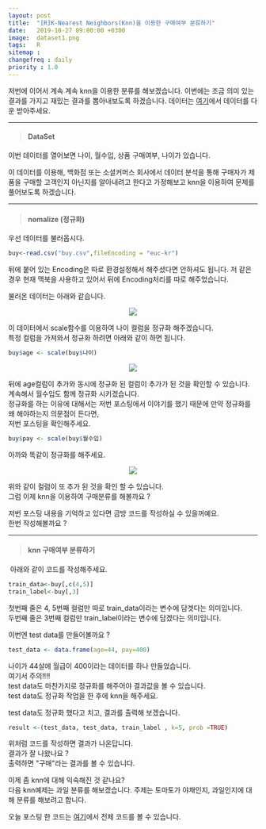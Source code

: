 ```yaml
---
layout: post
title:  "[R]K-Nearest Neighbors(Knn)을 이용한 구매여부 분류하기"
date:   2019-10-27 09:00:00 +0300
image:  dataset1.png
tags:   R
sitemap :
changefreq : daily
priority : 1.0
---
```


저번에 이어서 계속 계속 knn을 이용한 분류를 해보겠습니다. 이번에는 조금 의미 있는 결과를 가지고 재밌는 결과를 뽑아내보도록 하겠습니다. 데이터는 [여기](https://github.com/KEJdev/DataSet)에서 데이터를 다운 받아주세요.

-------

> #### DataSet  

이번 데이터를 열어보면 나이, 월수입, 상품 구매여부, 나이가 있습니다.  

이 데이터를 이용해, 백화점 또는 소셜커머스 회사에서 데이터 분석을 통해 구매자가 제품을 구매할 고객인지 아닌지를 알아내려고 한다고 가정해보고 knn을 이용하여 문제를 풀어보도록 하겠습니다.  


-------



> #### nomalize (정규화)

우선 데이터를 불러옵시다.  

```r
buy<-read.csv("buy.csv",fileEncoding = "euc-kr") 
```

뒤에 붙어 있는 Encoding은 따로 환경설정해서 해주셨다면 안하셔도 됩니다. 저 같은 경우 현재 맥북을 사용하고 있어서 뒤에 Encoding처리를 따로 해주었습니다.  

불러온 데이터는 아래와 같습니다.  


<center><img src="{{ site.baseurl }}/images/dataset1.png" ></center>  



이 데이터에서 scale함수를 이용하여 나이 컬럼을 정규화 해주겠습니다.  
특정 컬럼을 가져와서 정규화 하려면 아래와 같이 하면 됩니다.  

```r
buy$age <- scale(buy$나이)
```


<center><img src="{{ site.baseurl }}/images/dataset2.png" ></center>  



뒤에 age컬럼이 추가와 동시에 정규화 된 컬럼이 추가가 된 것을 확인할 수 있습니다.  
계속해서 월수입도 함께 정규화 시키겠습니다.   
정규화를 하는 이유에 대해서는 저번 포스팅에서 이야기를 했기 때문에 만약 정규화를 왜 해야하는지 의문점이 든다면,  
저번 포스팅을 확인해주세요.  

```r
buy$pay <- scale(buy$월수입)
```

아까와 똑같이 정규화를 해주세요.  


<center><img src="{{ site.baseurl }}/images/dataset3.png" ></center>  


위와 같이 컬럼이 또 추가 된 것을 확인 할 수 있습니다.  
그럼 이제 knn을 이용하여 구매분류를 해볼까요 ?  

저번 포스팅 내용을 기억하고 있다면 금방 코드를 작성하실 수 있을꺼예요.  
한번 작성해볼까요 ?  

-------

> #### knn 구매여부 분류하기   
 
 아래와 같이 코드를 작성해주세요. 

```r
train_data<-buy[,c(4,5)]
train_label<-buy[,3]
```

첫번째 줄은 4, 5번째 컬럼만 따로 train_data이라는 변수에 담겟다는 의미입니다.   
두번째 줄은 3번째 컬럼만 train_label이라는 변수에 담겠다는 의미입니다.  

이번엔 test data를 만들어볼까요 ? 

```r
test_data <- data.frame(age=44, pay=400)
```

나이가 44살에 월급이 400이라는 데이터를 하나 만들었습니다.  
여기서 주의!!!!  
test data도 마찬가지로 정규화를 해주어야 결과값을 볼 수 있습니다.  
test data도 정규화 작업을 한 후에 knn을 해주세요.  

test data도 정규화 했다고 치고, 결과를 출력해 보겠습니다.  

```r
result <-(test_data, test_data, train_label , k=5, prob =TRUE)
```

위처럼 코드를 작성하면 결과가 나온답니다.  
결과가 잘 나왔나요 ?  
출력하면 "구매"라는 결과를 볼 수 있습니다.  

이제 좀 knn에 대해 익숙해진 것 같나요?  
다음 knn예제는 과일 분류를 해보겠습니다. 주제는 토마토가 야채인지, 과일인지에 대해 분류를 해보려고 합니다.  

오늘 포스팅 한 코드는 [여기](https://github.com/KEJdev/R-Example)에서 전체 코드를 볼 수 있습니다.  









